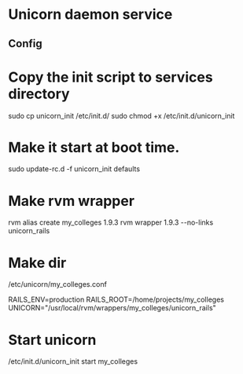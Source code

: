 # Unicorn daemon service

## Config

# Copy the init script to services directory
sudo cp unicorn_init /etc/init.d/
sudo chmod +x /etc/init.d/unicorn_init

# Make it start at boot time.
sudo update-rc.d -f unicorn_init defaults

# Make rvm wrapper
rvm alias create my_colleges 1.9.3
rvm wrapper 1.9.3 --no-links unicorn_rails

# Make dir
/etc/unicorn/my_colleges.conf

RAILS_ENV=production
RAILS_ROOT=/home/projects/my_colleges
UNICORN="/usr/local/rvm/wrappers/my_colleges/unicorn_rails"

# Start unicorn
/etc/init.d/unicorn_init start my_colleges